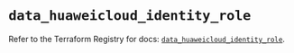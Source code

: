 # `data_huaweicloud_identity_role`

Refer to the Terraform Registry for docs: [`data_huaweicloud_identity_role`](https://registry.terraform.io/providers/huaweicloud/huaweicloud/1.71.1/docs/data-sources/identity_role).
